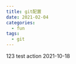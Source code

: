 ```yaml
---
title: git配置
date: 2021-02-04
categories:
  - fun
tags:
  - git
---
```


123
test action 2021-10-18
